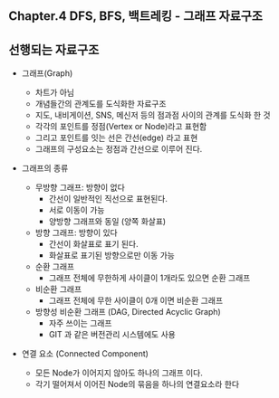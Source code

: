## Chapter.4 DFS, BFS, 백트레킹 - 그래프 자료구조

## 선행되는 자료구조
* 그래프(Graph)
  * 차트가 아님
  * 개념들간의 관계도를 도식화한 자료구조
  * 지도, 내비게이션, SNS, 메신저 등의 점과점 사이의 관계를 도식화 한 것
  * 각각의 포인트를 정점(Vertex or Node)라고 표현함
  * 그리고 포인트를 잇는 선은 간선(edge) 라고 표현
  * 그래프의 구성요소는 정점과 간선으로 이루어 진다.

* 그래프의 종류
  * 무방향 그래프: 방향이 없다
    * 간선이 일반적인 직선으로 표현된다.
    * 서로 이동이 가능
    * 양방향 그래프와 동일 (양쪽 화살표)
  * 방향 그래프: 방향이 있다
    * 간선이 화살표로 표기 된다.
    * 화살표로 표기된 방향으로만 이동 가능
  * 순환 그래프
    * 그래프 전체에 무한하게 사이클이 1개라도 있으면 순환 그래프
  * 비순환 그래프
    * 그래프 전체에 무한 사이클이 0개 이면 비순환 그래프
  * 방향성 비순환 그래프 (DAG, Directed Acyclic Graph)
    * 자주 쓰이는 그래프
    * GIT 과 같은 버전관리 시스템에도 사용

* 연결 요소 (Connected Component)
  * 모든 Node가 이어지지 않아도 하나의 그래프 이다.
  * 각기 떨어져서 이어진 Node의 묶음을 하나의 연결요소라 한다